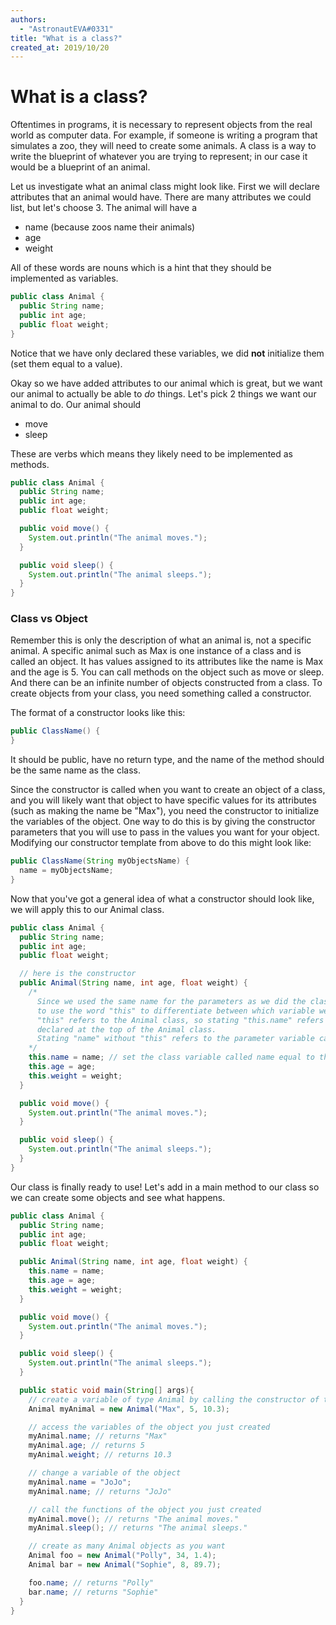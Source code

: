 ```yaml
---
authors:
  - "AstronautEVA#0331"
title: "What is a class?"
created_at: 2019/10/20
---
```


# What is a class?

Oftentimes in programs, it is necessary to represent objects from the real world as computer data.
For example, if someone is writing a program that simulates a zoo, they will need to create some animals.
A class is a way to write the blueprint of whatever you are trying to represent; in our case it would be a blueprint of an animal.

Let us investigate what an animal class might look like.
First we will declare attributes that an animal would have. There are many attributes we could list, but let's choose 3.
The animal will have a

- name (because zoos name their animals)
- age
- weight

All of these words are nouns which is a hint that they should be implemented as variables.

```java
public class Animal {
  public String name;
  public int age;
  public float weight;
}
```

Notice that we have only declared these variables, we did **not** initialize them (set them equal to a value).

Okay so we have added attributes to our animal which is great, but we want our animal to actually be able to _do_ things. Let's pick 2
things we want our animal to do.
Our animal should

- move
- sleep

These are verbs which means they likely need to be implemented as methods.

```java
public class Animal {
  public String name;
  public int age;
  public float weight;

  public void move() {
    System.out.println("The animal moves.");
  }

  public void sleep() {
    System.out.println("The animal sleeps.");
  }
}
```

### Class vs Object

Remember this is only the description of what an animal is, not a specific animal. A specific animal such as Max is one instance of a class and is called an object. It has values assigned to its attributes like the name is Max and the age is 5. You can call methods on the object such as move or sleep. And there can be an infinite number of objects constructed from a class. To create objects from your class, you need something called a constructor.

The format of a constructor looks like this:

```java
public ClassName() {
}
```

It should be public, have no return type, and the name of the method should be the same name as the class.

Since the constructor is called when you want to create an object of a class, and you will likely want that object to have specific values for its attributes (such as making the name be "Max"), you need the constructor to initialize the variables of the object. One way to do this is by giving the constructor parameters that you will use to pass in the values you want for your object.
Modifying our constructor template from above to do this might look like:

```java
public ClassName(String myObjectsName) {
  name = myObjectsName;
}
```

Now that you've got a general idea of what a constructor should look like, we will apply this to our Animal class.

```java
public class Animal {
  public String name;
  public int age;
  public float weight;

  // here is the constructor
  public Animal(String name, int age, float weight) {
    /*
      Since we used the same name for the parameters as we did the class variables, we have
      to use the word "this" to differentiate between which variable we are talking about.
      "this" refers to the Animal class, so stating "this.name" refers to the name variable
      declared at the top of the Animal class.
      Stating "name" without "this" refers to the parameter variable called name.
    */
    this.name = name; // set the class variable called name equal to the value of the parameter called name
    this.age = age;
    this.weight = weight;
  }

  public void move() {
    System.out.println("The animal moves.");
  }

  public void sleep() {
    System.out.println("The animal sleeps.");
  }
}
```

Our class is finally ready to use! Let's add in a main method to our class so we can create some objects and see what happens.

```java
public class Animal {
  public String name;
  public int age;
  public float weight;

  public Animal(String name, int age, float weight) {
    this.name = name;
    this.age = age;
    this.weight = weight;
  }

  public void move() {
    System.out.println("The animal moves.");
  }

  public void sleep() {
    System.out.println("The animal sleeps.");
  }

  public static void main(String[] args){
    // create a variable of type Animal by calling the constructor of the Animal class
    Animal myAnimal = new Animal("Max", 5, 10.3);

    // access the variables of the object you just created
    myAnimal.name; // returns "Max"
    myAnimal.age; // returns 5
    myAnimal.weight; // returns 10.3

    // change a variable of the object
    myAnimal.name = "JoJo";
    myAnimal.name; // returns "JoJo"

    // call the functions of the object you just created
    myAnimal.move(); // returns "The animal moves."
    myAnimal.sleep(); // returns "The animal sleeps."

    // create as many Animal objects as you want
    Animal foo = new Animal("Polly", 34, 1.4);
    Animal bar = new Animal("Sophie", 8, 89.7);

    foo.name; // returns "Polly"
    bar.name; // returns "Sophie"
  }
}
```
